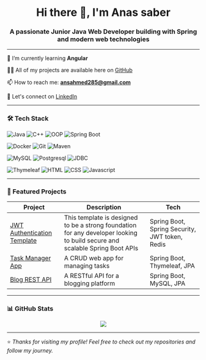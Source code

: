 <h1 align="center">Hi there 👋, I'm Anas saber</h1>
<h3 align="center">A passionate Junior Java Web Developer building with Spring and modern web technologies</h3>

---

🌱 I’m currently learning **Angular**

👨‍💻 All of my projects are available here on [GitHub](https://github.com/Anss1?tab=repositories)

📫 How to reach me: **ansahmed285@gmail.com**

💼 Let's connect on [LinkedIn](https://linkedin.com/in/anas-saber-047-this-me)

---

### 🛠️ Tech Stack

![Java](https://img.shields.io/badge/-Java-007396?style=flat-square&logo=java)
![C++](https://img.shields.io/badge/-C++-00599C?style=flat-square&logo=c%2B%2B)
![OOP](https://img.shields.io/badge/-Object%20Oriented%20Programming-7952B3?style=flat-square)
![Spring Boot](https://img.shields.io/badge/-SpringBoot-6DB33F?style=flat-square&logo=spring-boot)

![Docker](https://img.shields.io/badge/-Docker-F05032?style=flat-square&logo=docker)
![Git](https://img.shields.io/badge/-Git-F05032?style=flat-square&logo=git)
![Maven](https://img.shields.io/badge/-Maven-C71A36?style=flat-square&logo=apache-maven)

![MySQL](https://img.shields.io/badge/-MySQL-4479A1?style=flat-square&logo=mysql)
![Postgresql](https://img.shields.io/badge/-Postgresql-336791?style=flat-square&logo=postgresql)
![JDBC](https://img.shields.io/badge/-JDBC-007396?style=flat-square&logo=java)

![Thymeleaf](https://img.shields.io/badge/-Thymeleaf-005F0F?style=flat-square&logo=thymeleaf)
![HTML](https://img.shields.io/badge/-HTML-E34F26?style=flat-square&logo=html5)
![CSS](https://img.shields.io/badge/-CSS-1572B6?style=flat-square&logo=css3)
![Javascript](https://img.shields.io/badge/-Javascript-E34F26?style=flat-square&logo=javascript)

---

### 📂 Featured Projects

| Project | Description | Tech |
|--------|-------------|------|
| [JWT Authentication Template](https://github.com/Anss1/JWT_Authentication-Refresh_Token-Redis_Blacklist) | This template is designed to be a strong foundation for any developer looking to build secure and scalable Spring Boot APIs | Spring Boot, Spring Security, JWT token, Redis |
| [Task Manager App](https://github.com/Anss1/task-manager-app) | A CRUD web app for managing tasks | Spring Boot, Thymeleaf, JPA |
| [Blog REST API](https://github.com/Anss1/spring_blog) | A RESTful API for a blogging platform | Spring Boot, MySQL, JPA |

---

### 📊 GitHub Stats

<p align="center">
  <img src="https://github-readme-stats.vercel.app/api/top-langs/?username=Anss1&layout=compact&theme=radical" />
</p>

---

⭐️ _Thanks for visiting my profile! Feel free to check out my repositories and follow my journey._

